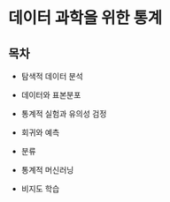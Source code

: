 # 데이터 과학을 위한 통계

## 목차

* 탐색적 데이터 분석

* 데이터와 표본분포

* 통계적 실험과 유의성 검정

* 회귀와 예측

* 분류

* 통계적 머신러닝

* 비지도 학습